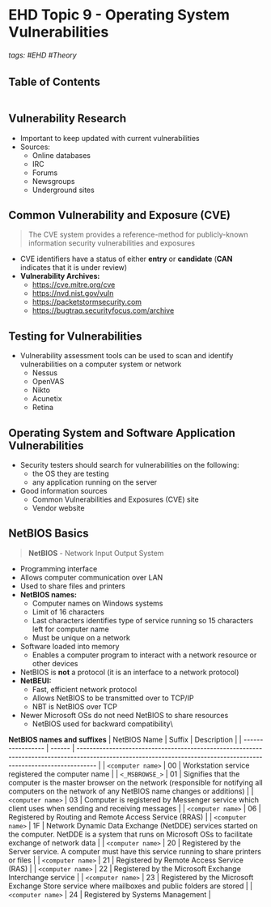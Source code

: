 # EHD Topic 9 - Operating System Vulnerabilities

###### tags: #EHD #Theory 

## Table of Contents
```toc
```

## Vulnerability Research
- Important to keep updated with current vulnerabilities
- Sources:
	- Online databases
	- IRC
	- Forums
	- Newsgroups
	- Underground sites

## Common Vulnerability and Exposure (CVE)
> The CVE system provides a reference-method for publicly-known information security vulnerabilities and exposures

- CVE identifiers have a status of either **entry** or **candidate** (**CAN** indicates that it is under review)
- **Vulnerability Archives:**
	- https://cve.mitre.org/cve
	- https://nvd.nist.gov/vuln
	- https://packetstormsecurity.com
	- https://bugtraq.securityfocus.com/archive

## Testing for Vulnerabilities
- Vulnerability assessment tools can be used to scan and identify vulnerabilities on a computer system or network
	- Nessus
	- OpenVAS
	- Nikto
	- Acunetix
	- Retina

## Operating System and Software Application Vulnerabilities
- Security testers should search for vulnerabilities on the following:
	- the OS they are testing
	- any application running on the server
- Good information sources
	- Common Vulnerabilities and Exposures (CVE) site
	- Vendor website

## NetBIOS Basics
> **NetBIOS** - Network Input Output System
- Programming interface
- Allows computer communication over LAN
- Used to share files and printers
- **NetBIOS names:**
	- Computer names on Windows systems
	- Limit of 16 characters
	- Last characters identifies type of service running so 15 characters left for computer name
	- Must be unique on a network
- Software loaded into memory
	- Enables a computer program to interact with a network resource or other devices
- NetBIOS is **not** a protocol (it is an interface to a network protocol)
- **NetBEUI:**
	- Fast, efficient network protocol
	- Allows NetBIOS to be transmitted over to TCP/IP
	- NBT is NetBIOS over TCP
- Newer Microsoft OSs do not need NetBIOS to share resources
	- NetBIOS used for backward compatibility\

**NetBIOS names and suffixes**
| NetBIOS Name      | Suffix | Description                                                                                                                                                        |
| ----------------- | ------ | ------------------------------------------------------------------------------------------------------------------------------------------------------------------ |
| `<computer name>` | 00     | Workstation service registered the computer name                                                                                                                   |
| `<_MSBROWSE_>`    | 01     | Signifies that the computer is the master browser on the network (responsible for notifying all computers on the network of any NetBIOS name changes or additions) |
| `<computer name>` | 03     | Computer is registered by Messenger service which client uses when sending and receiving messages                                                                  |
| `<computer name>` | 06     | Registered by Routing and Remote Access Service (RRAS)                                                                                                             |
| `<computer name>` | 1F     | Network Dynamic Data Exchange (NetDDE) services started on the computer. NetDDE is a system that runs on Microsoft OSs to facilitate exchange of network data      |
| `<computer name>` | 20     | Registered by the Server service. A computer must have this service running to share printers or files                                                             |
| `<computer name>` | 21     | Registered by Remote Access Service (RAS)                                                                                                                          |
| `<computer name>` | 22     | Registered by the Microsoft Exchange Interchange service                                                                                                           |
| `<computer name>` | 23     | Registered by the Microsoft Exchange Store service where mailboxes and public folders are stored                                                                   |
| `<computer name>` | 24     | Registered by Systems Management                                                                                                                                                                    |
